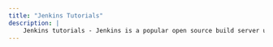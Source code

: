 ```yaml
---
title: "Jenkins Tutorials"
description: |
    Jenkins tutorials - Jenkins is a popular open source build server used for implementing continuous integration and continuous delivery. 
---
```

